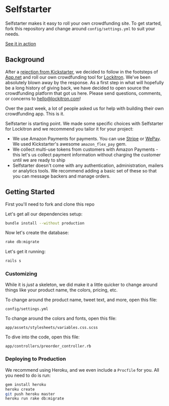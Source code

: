 # Selfstarter
Selfstarter makes it easy to roll your own crowdfunding site. To get started, fork this repository and change around ```config/settings.yml``` to suit your needs.

[See it in action](http://selfstarter.us)

## Background

After a [rejection from Kickstarter](http://techcrunch.com/2012/10/07/the-story-of-lockitron-crowdfunding-without-kickstarter/), we decided to follow in the footsteps of [App.net](https://app.net/) and roll our own crowdfunding tool for [Lockitron](https://lockitron.com). We've been absolutely blown away by the response. As a first step in what will hopefully be a long history of giving back, we have decided to open source the crowdfunding platform that got us here. Please send questions, comments, or concerns to [hello@lockitron.com](mailto:hello@lockitron.com)!

Over the past week, a lot of people asked us for help with building their own crowdfunding app. This is it.

Selfstarter is starting point. We made some specific choices with Selfstarter for Lockitron and we recommend you tailor it for your project:

* We use Amazon Payments for payments. You can use [Stripe](https://stripe.com) or [WePay](https://www.wepay.com/). We used Kickstarter's awesome ```amazon_flex_pay``` gem.
* We collect multi-use tokens from customers with Amazon Payments - this let's us collect payment information without charging the customer until we are ready to ship
* Selfstarter doesn't come with any authentication, administration, mailers or analytics tools. We recommend adding a basic set of these so that you can message backers and manage orders.

## Getting Started

First you'll need to fork and clone this repo

Let's get all our dependencies setup:
```bash
bundle install --without production
```

Now let's create the database:
```bash
rake db:migrate
```

Let's get it running:
```bash
rails s
```

### Customizing

While it is *just* a skeleton, we did make it a little quicker to change around things like your product name, the colors, pricing, etc.

To change around the product name, tweet text, and more, open this file:

```
config/settings.yml
```

To change around the colors and fonts, open this file:

```
app/assets/stylesheets/variables.css.scss
```

To dive into the code, open this file:

```
app/controllers/preorder_controller.rb
```

### Deploying to Production

We recommend using Heroku, and we even include a ```Procfile``` for you. All you need to do is run:

```bash
gem install heroku
heroku create
git push heroku master
heroku run rake db:migrate
```